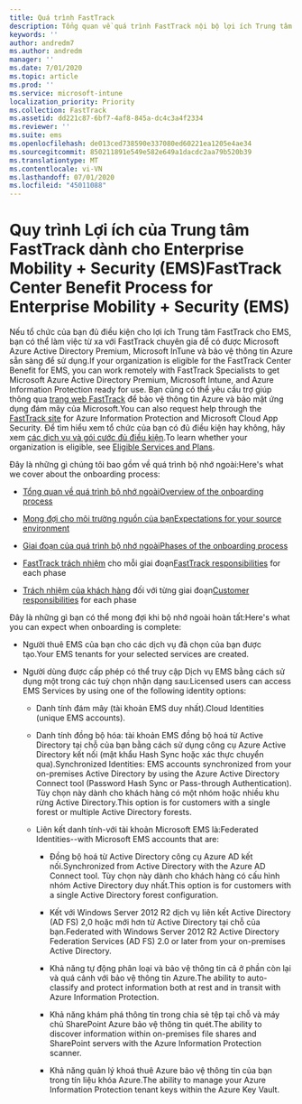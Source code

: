 ```yaml
---
title: Quá trình FastTrack
description: Tổng quan về quá trình FastTrack nội bộ lợi ích Trung tâm
keywords: ''
author: andredm7
ms.author: andredm
manager: ''
ms.date: 7/01/2020
ms.topic: article
ms.prod: ''
ms.service: microsoft-intune
localization_priority: Priority
ms.collection: FastTrack
ms.assetid: dd221c87-6bf7-4af8-845a-dc4c3a4f2334
ms.reviewer: ''
ms.suite: ems
ms.openlocfilehash: de013ced738590e337080ed60221ea1205e4ae34
ms.sourcegitcommit: 850211891e549e582e649a1dacdc2aa79b520b39
ms.translationtype: MT
ms.contentlocale: vi-VN
ms.lasthandoff: 07/01/2020
ms.locfileid: "45011088"
---
```

# <a name="fasttrack-center-benefit-process-for-enterprise-mobility--security-ems"></a><span data-ttu-id="73cb9-103">Quy trình Lợi ích của Trung tâm FastTrack dành cho Enterprise Mobility + Security (EMS)</span><span class="sxs-lookup"><span data-stu-id="73cb9-103">FastTrack Center Benefit Process for Enterprise Mobility + Security (EMS)</span></span>
<span data-ttu-id="73cb9-104">Nếu tổ chức của bạn đủ điều kiện cho lợi ích Trung tâm FastTrack cho EMS, bạn có thể làm việc từ xa với FastTrack chuyên gia để có được Microsoft Azure Active Directory Premium, Microsoft InTune và bảo vệ thông tin Azure sẵn sàng để sử dụng.</span><span class="sxs-lookup"><span data-stu-id="73cb9-104">If your organization is eligible for the FastTrack Center Benefit for EMS, you can work remotely with FastTrack Specialists to get Microsoft Azure Active Directory Premium, Microsoft Intune, and Azure Information Protection ready for use.</span></span> <span data-ttu-id="73cb9-105">Bạn cũng có thể yêu cầu trợ giúp thông qua [trang web FastTrack](https://www.microsoft.com/fasttrack/microsoft-365/ems) để bảo vệ thông tin Azure và bảo mật ứng dụng đám mây của Microsoft.</span><span class="sxs-lookup"><span data-stu-id="73cb9-105">You can also request help through the [FastTrack site](https://www.microsoft.com/fasttrack/microsoft-365/ems) for Azure Information Protection and Microsoft Cloud App Security.</span></span> <span data-ttu-id="73cb9-106">Để tìm hiểu xem tổ chức của bạn có đủ điều kiện hay không, hãy xem [các dịch vụ và gói cước đủ điều kiện](M365-eligible-services-and-plans.md).</span><span class="sxs-lookup"><span data-stu-id="73cb9-106">To learn whether your organization is eligible, see [Eligible Services and Plans](M365-eligible-services-and-plans.md).</span></span>


<span data-ttu-id="73cb9-107">Đây là những gì chúng tôi bao gồm về quá trình bộ nhớ ngoài:</span><span class="sxs-lookup"><span data-stu-id="73cb9-107">Here's what we cover about the onboarding process:</span></span>

-   [<span data-ttu-id="73cb9-108">Tổng quan về quá trình bộ nhớ ngoài</span><span class="sxs-lookup"><span data-stu-id="73cb9-108">Overview of the onboarding process</span></span>](EMS-fasttrack-benefit-overview.md)

-   [<span data-ttu-id="73cb9-109">Mong đợi cho môi trường nguồn của bạn</span><span class="sxs-lookup"><span data-stu-id="73cb9-109">Expectations for your source environment</span></span>](EMS-source-environment-expectations.md)

-   [<span data-ttu-id="73cb9-110">Giai đoạn của quá trình bộ nhớ ngoài</span><span class="sxs-lookup"><span data-stu-id="73cb9-110">Phases of the onboarding process</span></span>](EMS-onboarding-phases.md)

-   <span data-ttu-id="73cb9-111">[FastTrack trách nhiệm](EMS-fasttrack-responsibilities.md) cho mỗi giai đoạn</span><span class="sxs-lookup"><span data-stu-id="73cb9-111">[FastTrack responsibilities](EMS-fasttrack-responsibilities.md) for each phase</span></span>

-   <span data-ttu-id="73cb9-112">[Trách nhiệm của khách hàng](EMS-your-responsibilities.md) đối với từng giai đoạn</span><span class="sxs-lookup"><span data-stu-id="73cb9-112">[Customer responsibilities](EMS-your-responsibilities.md) for each phase</span></span>

<span data-ttu-id="73cb9-113">Đây là những gì bạn có thể mong đợi khi bộ nhớ ngoài hoàn tất:</span><span class="sxs-lookup"><span data-stu-id="73cb9-113">Here's what you can expect when onboarding is complete:</span></span>

-   <span data-ttu-id="73cb9-114">Người thuê EMS của bạn cho các dịch vụ đã chọn của bạn được tạo.</span><span class="sxs-lookup"><span data-stu-id="73cb9-114">Your EMS tenants for your selected services are created.</span></span>

-   <span data-ttu-id="73cb9-115">Người dùng được cấp phép có thể truy cập Dịch vụ EMS bằng cách sử dụng một trong các tuỳ chọn nhận dạng sau:</span><span class="sxs-lookup"><span data-stu-id="73cb9-115">Licensed users can access EMS Services by using one of the following identity options:</span></span>

    -   <span data-ttu-id="73cb9-116">Danh tính đám mây (tài khoản EMS duy nhất).</span><span class="sxs-lookup"><span data-stu-id="73cb9-116">Cloud Identities (unique EMS accounts).</span></span>

    -   <span data-ttu-id="73cb9-117">Danh tính đồng bộ hóa: tài khoản EMS đồng bộ hoá từ Active Directory tại chỗ của bạn bằng cách sử dụng công cụ Azure Active Directory kết nối (mật khẩu Hash Sync hoặc xác thực chuyển qua).</span><span class="sxs-lookup"><span data-stu-id="73cb9-117">Synchronized Identities: EMS accounts synchronized from your on-premises Active Directory by using the Azure Active Directory Connect tool (Password Hash Sync or Pass-through Authentication).</span></span> <span data-ttu-id="73cb9-118">Tùy chọn này dành cho khách hàng có một nhóm hoặc nhiều khu rừng Active Directory.</span><span class="sxs-lookup"><span data-stu-id="73cb9-118">This option is for customers with a single forest or multiple Active Directory forests.</span></span>

    -   <span data-ttu-id="73cb9-119">Liên kết danh tính-với tài khoản Microsoft EMS là:</span><span class="sxs-lookup"><span data-stu-id="73cb9-119">Federated Identities--with Microsoft EMS accounts that are:</span></span>

        -   <span data-ttu-id="73cb9-120">Đồng bộ hoá từ Active Directory công cụ Azure AD kết nối.</span><span class="sxs-lookup"><span data-stu-id="73cb9-120">Synchronized from Active Directory with the Azure AD Connect tool.</span></span> <span data-ttu-id="73cb9-121">Tùy chọn này dành cho khách hàng có cấu hình nhóm Active Directory duy nhất.</span><span class="sxs-lookup"><span data-stu-id="73cb9-121">This option is for customers with a single Active Directory forest configuration.</span></span>

        -   <span data-ttu-id="73cb9-122">Kết với Windows Server 2012 R2 dịch vụ liên kết Active Directory (AD FS) 2,0 hoặc mới hơn từ Active Directory tại chỗ của bạn.</span><span class="sxs-lookup"><span data-stu-id="73cb9-122">Federated with Windows Server 2012 R2 Active Directory Federation Services (AD FS) 2.0 or later from your on-premises Active Directory.</span></span>

        -   <span data-ttu-id="73cb9-123">Khả năng tự động phân loại và bảo vệ thông tin cả ở phần còn lại và quá cảnh với bảo vệ thông tin Azure.</span><span class="sxs-lookup"><span data-stu-id="73cb9-123">The ability to auto-classify and protect information both at rest and in transit with Azure Information Protection.</span></span> 

        -   <span data-ttu-id="73cb9-124">Khả năng khám phá thông tin trong chia sẻ tệp tại chỗ và máy chủ SharePoint Azure bảo vệ thông tin quét.</span><span class="sxs-lookup"><span data-stu-id="73cb9-124">The ability to discover information within on-premises file shares and SharePoint servers with the Azure Information Protection scanner.</span></span> 

        -   <span data-ttu-id="73cb9-125">Khả năng quản lý khoá thuê Azure bảo vệ thông tin của bạn trong tín liệu khóa Azure.</span><span class="sxs-lookup"><span data-stu-id="73cb9-125">The ability to manage your Azure Information Protection tenant keys within the Azure Key Vault.</span></span> 

